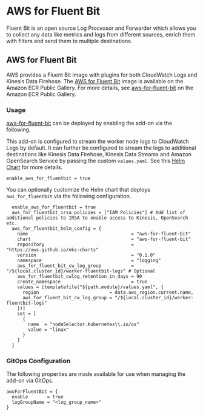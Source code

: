 # AWS for Fluent Bit

Fluent Bit is an open source Log Processor and Forwarder which allows you to collect any data like metrics and logs from different sources, enrich them with filters and send them to multiple destinations.

## AWS for Fluent Bit

AWS provides a Fluent Bit image with plugins for both CloudWatch Logs and Kinesis Data Firehose. The [AWS for Fluent Bit](https://github.com/aws/aws-for-fluent-bit) image is available on the Amazon ECR Public Gallery. For more details, see [aws-for-fluent-bit](https://gallery.ecr.aws/aws-observability/aws-for-fluent-bit) on the Amazon ECR Public Gallery.

### Usage

[aws-for-fluent-bit](https://github.com/aws-ia/terraform-aws-eks-blueprints/tree/main/modules/kubernetes-addons/aws-for-fluentbit) can be deployed by enabling the add-on via the following.

This add-on is configured to stream the worker node logs to CloudWatch Logs by default. It can further be configured to stream the logs to additional destinations like Kinesis Data Firehose, Kinesis Data Streams and Amazon OpenSearch Service by passing the custom `values.yaml`.
See this [Helm Chart](https://github.com/aws/eks-charts/tree/master/stable/aws-for-fluent-bit) for more details.

```hcl
enable_aws_for_fluentbit = true
```

You can optionally customize the Helm chart that deploys `aws_for_fluentbit` via the following configuration.

```hcl
  enable_aws_for_fluentbit = true
  aws_for_fluentbit_irsa_policies = ["IAM Policies"] # Add list of additional policies to IRSA to enable access to Kinesis, OpenSearch etc.
  aws_for_fluentbit_helm_config = {
    name                                      = "aws-for-fluent-bit"
    chart                                     = "aws-for-fluent-bit"
    repository                                = "https://aws.github.io/eks-charts"
    version                                   = "0.1.0"
    namespace                                 = "logging"
    aws_for_fluent_bit_cw_log_group           = "/${local.cluster_id}/worker-fluentbit-logs" # Optional
    aws_for_fluentbit_cwlog_retention_in_days = 90
    create_namespace                          = true
    values = [templatefile("${path.module}/values.yaml", {
      region                          = data.aws_region.current.name,
      aws_for_fluent_bit_cw_log_group = "/${local.cluster_id}/worker-fluentbit-logs"
    })]
    set = [
      {
        name  = "nodeSelector.kubernetes\\.io/os"
        value = "linux"
      }
    ]
  }
```

### GitOps Configuration

The following properties are made available for use when managing the add-on via GitOps.

```
awsForFluentBit = {
  enable       = true
  logGroupName = "<log_group_name>"
}
```
